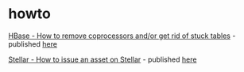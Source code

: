 # howto

[HBase - How to remove coprocessors and/or get rid of stuck tables](https://github.com/gmzabos/howto/blob/master/hadoop/hbase/HBASE_coprocessor.md) - published [here](https://codeaffen.org/2021-02-02-hbase-coprocessors/)

[Stellar - How to issue an asset on Stellar](https://github.com/gmzabos/howto/blob/master/blockchain/stellar/STELLAR_issue_asset.md) - published [here](https://codeaffen.org/2021-03-09-stellar-issue-asset/)
